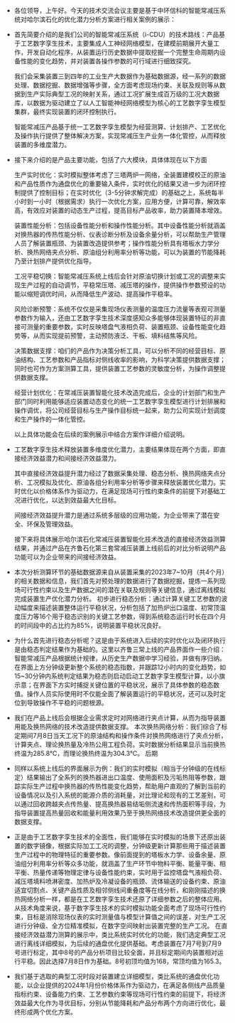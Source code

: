 - 各位领导，上午好。今天的技术交流会议主要是基于中环信科的智能常减压系统对哈尔滨石化的优化潜力分析方案进行相关案例的展示：
- 首先简要介绍的是我们公司的智能常减压系统（i-CDU）的技术路线：产品基于工艺数字孪生技术，主要集成人工神经网络模型，在建模前期展开大量工作，开发自动化程序，从装置运行历史数据中提取挖掘一个完整生命周期内设备性能的变化趋势，并对装置各操作参数的可行域进行细致探究。
  
  我们会采集装置三到四年的工业生产大数据作为基础数据源，经一系列的数据处理、数据挖掘、数据增强等步骤，全方面考虑现场约束、关联及规则等从数据到生产实际典型工况的映射关系，通过工况扩展生成百万级的工况大数据库，以数据为驱动建立了以人工智能神经网络模型为核心的工艺数字孪生模型集群，最终实现装置的闭环控制执行。
  
  智能常减压产品基于统一工艺数字孪生模型为经营测算、计划排产、工艺优化及操作执行提供了整体解决方案，实现常减压生产业务一体化管控，从而释放装置的多维度潜力。
- 接下来介绍的是产品主要功能，包括了六大模块，具体体现在以下方面
  
  生产实时优化：实时模拟整体考虑了三塔两炉一网络，全装置建模校正的原油和产品性质作为通盘优化的重要输入条件，实时优化的结果又进一步为闭环控制提供了控制目标；在实时优化（3-5分钟求解完成）的基础之上，系统每半小时到一小时（根据需求）执行一次优化方案，应用方便，计算可靠，解效率高，有效应对装置的动态生产过程，提高目标产品收率，助力装置降本增效。
  
  装置性能分析：包括设备性能分析和操作性能分析。其中设备性能分析就涵盖对换热器的传热性能分析、仪表诊断分析及设备余量分析，可以帮助生产管理人员了解装置瓶颈、为装置改造提供参考；操作性能分析具有塔板水力学分析、换热网络夹点分析、原油组分利用率分析等功能，可以为装置的节能降耗乃至计划排产提供优化指导。
  
  工况平稳切换：智能常减压系统上线后会针对原油切换计划或工况的调整来实现生产过程的自动调节，平稳常压塔、减压塔的操作，提供操作参数预设的功能以缩短调优时间，从而降低生产波动、提高操作平稳率。
  
  风险诊断预警：系统不仅仅是采集现场仪表测量的温度压力流量等表观可测量参数作为输入，还由工艺数字孪生技术深度感知众多能够体现装置特征的非直接可测量的重要参数，实时反映塔盘气液相负荷、装置瓶颈、设备性能变化趋势等，从而实现提前预警，主动预防液泛、干板、填料结焦等风险。
  
  决策数据支撑：咱们的产品作为决策分析工具，可以分析不同的经营目标、原油结构、工艺参数和产品指标对侧线收率的影响，为科学决策提供数据支撑；同时也可作为方案测算工具，提供装置工艺参数的灵敏度分析，为操作调整提供数据支撑。
  
  经营计划优化：在常减压装置智能化技术改造完成后，企业的计划部门和生产部门同时利用能够适应装置动态变化的统一工艺数字孪生模型进行计划排展和操作调优，将公司经营目标与生产操作目标统一起来，助力公司实现计划调度和生产操作的一体化管控。
  
  以上具体功能会在后续的案例展示中结合方案作详细介绍说明。
- 工艺数字孪生技术释放装置多维度优化潜力，主要结果体现在两个方面，即直接经济效益潜力和间接经济效益潜力。
  
  其中直接经济效益提升潜力经过了数据采集处理、稳态分析、换热网络夹点分析、工况模拟及优化、原油各组分利用率分析等步骤来释放装置优化潜力。实时优化以价格体系作为驱动力，在满足现场可行性约束条件的前提下对基础工况进行优化，以达到效益最大化目标。
  
  间接经济效益提升潜力是通过系统多层级的应用功能，为企业带来了潜在安全、环保及管理效益。
  
  接下来将具体展示哈尔滨石化常减压装置智能化技术改造的直接经济效益测算结果，并通过产品在齐鲁石化第三套常减压装置上线前后的对比分析说明产品功能可以为企业带来的间接经济效益。
- 本次分析测算环节的基础数据源来自从装置采集的2023年7~10月（共4个月）的相关数据和信息，我们首先对预处理的数据进行了数据挖掘，提炼一系列现场可行性约束以及生产数据之间的潜在关联及规则等关键信息，通过离线模拟完成装置生产优化潜力分析。
  初步进行稳态分析：通过计算关键工艺参数的波动幅度来描述装置整体运行平稳状况，分析包括了加热炉出口温度、初常顶温度压力等16个用于稳态识别的关键工艺参数，得到系统稳态运行时长在四个月的时间段中的占比约为85%，说明装置平稳状况良好。
- 为什么首先进行稳态分析呢？这是由于系统进入后续的实时优化以及闭环执行是由稳态判定结果作为基础的。这里以齐鲁三常上线的产品界面作一些介绍：智能常减压产品根据统计规律，从历史生产数据中学习经验，并做有序归纳。在界面上方分钟级更新整个系统的稳态指数，并跟踪12小时内的变化趋势，如15~30分钟内系统判定结果为稳态则启动启动工艺数字孪生模型计算，以小旗示意；在界面下方实时捕捉关键位置的平稳状况，展示了具体参数的稳态数值。操作人员实际使用时不仅能全面了解装置运行的平稳状况，还可以及时定位到导致操作不平稳的问题根源。
- 我们在产品上线后会根据企业需求定时对网络进行夹点计算，从而为指导装置用能及换热网络的技术改造提供数据支撑。
  本次换热网络分析：我们综合了标定期间7月8日当天工况下的原油结构和操作条件对换热网络进行了夹点分析，计算夹点、理论换热量及冷热公用工程负荷。实时数据分析结果显示当前换热终温为285.8℃，而理论换热终温为304.3℃。
  后期
- 同样以系统上线后的界面展示为例：我们的实时模拟（相当于分钟级的在线标定）结果输出了全系列的换热器进出口温度、使用面积及污垢热阻等参数，跟踪实际生产过程中换热器的传热性能变化趋势，帮助用户直观的了解到当前的设备情况以及引入系统的能源介质的消耗量，对比理论和现有的工艺差别，可以通过回收跨越夹点传热量、提高换热器易结垢侧流速和传热面积等手段，为指导装置提高热量回收和能量利用效果乃至于换热网络技术改造提供更全面的数据支撑。
- 正是由于工艺数字孪生技术的全面性，我们能够在实时模拟的场景下还原出装置的数字镜像，根据实际加工工况的调整，分钟级更新计算那些用于描述装置生产过程中的物理特征的重要参数。像前面提到的塔板水力学、设备余量、原油组分利用率分析等众多功能，就涵盖了生产环节中物料平衡、能量平衡、相平衡、热量传递等物理定律与设备性能约束，实时用于监控塔盘气液相负荷、减压塔填料喷淋密度、加热炉及冷凝设备的瓶颈、流体输送的设备约束、原油适宜切割点、关键产品性质及相邻侧线间重叠度等在线分析，和刚刚描述的换热网络分析一样，都是在工艺数字孪生技术还原了详细参数之后的整体应用。从技术角度来说，基于数字孪生技术的实时模拟功能全面考虑了现场可行性约束，目标是消除现场仪表的实时测量值与模型计算值之间的误差，对生产工况进行分钟级、全方位精准模拟，在数字空间映射出装置完整的生产工况。
  在直接经济效益潜力测算的展示中，类比系统实时优化的功能，我们选定典型工况进行离线详细模拟，为后续的通盘优化提供基础。考虑装置在7月7号到7月9号进行标定，其中8号的产品分析项目比较全面，并且标定期间内装置相对运行平稳。因此选择7月8日作为基础。8号初顶均值为168，常顶均值为165.3。
- 我们基于选取的典型工况时段对装置建立详细模型，类比系统的通盘优化功能，以企业提供的2024年1月份价格体系作为驱动力，在满足各侧线产品质量指标约束、设备能力约束、工艺参数约束等现场可行性约束的前提下，将经济效益最大化作为寻优目标，分别从节能降耗和产品分布两个方向进行优化，最终形成两个优化方案。